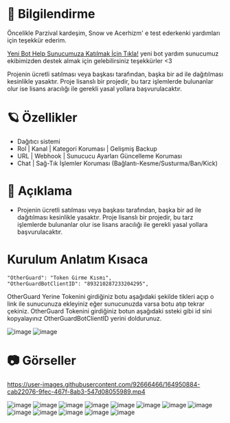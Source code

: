 # 🎄 Bilgilendirme 

Öncelikle Parzival kardeşim, Snow ve Acerhizm' e test ederkenki yardımları için teşekkür ederim.

[Yeni Bot Help Sunucumuza Katılmak İçin Tıkla!](https://discord.gg/2Cqd2AmmsX) yeni bot yardım sunucumuz ekibimizden destek almak için gelebilirsiniz teşekkürler <3

Projenin ücretli satılması veya başkası tarafından, başka bir ad ile dağıtılması kesinlikle yasaktır. Proje lisanslı bir projedir, bu tarz işlemlerde bulunanlar olur ise lisans aracılığı ile gerekli yasal yollara başvurulacaktır.

# 🪐 Özellikler 

- Dağıtıcı sistemi
- Rol | Kanal | Kategori Koruması | Gelişmiş Backup
- URL | Webhook | Sunucucu Ayarları Güncelleme Koruması
- Chat | Sağ-Tık İşlemler Koruması (Bağlantı-Kesme/Susturma/Ban/Kick)

# 🍭 Açıklama

- Projenin ücretli satılması veya başkası tarafından, başka bir ad ile dağıtılması kesinlikle yasaktır. Proje lisanslı bir projedir, bu tarz işlemlerde bulunanlar olur ise lisans aracılığı ile gerekli yasal yollara başvurulacaktır.

# Kurulum Anlatım Kısaca

    "OtherGuard": "Token Girme Kısmı",
    "OtherGuardBotClientID": "893210287233204295",

OtherGuard Yerine Tokenini girdiğiniz botu aşağıdaki şekilde tikleri açıp o link ile sunucunuza ekleyiniz eğer sunucunuzda varsa botu atıp tekrar çekiniz.
OtherGuard Tokenini girdiğiniz botun aşağıdaki ssteki gibi id sini kopyalayınız OtherGuardBotClientID yerini doldurunuz.

![image](https://user-images.githubusercontent.com/92666466/173943429-abac2204-0ab7-41c4-80f3-0c45782b51ef.png)
![image](https://user-images.githubusercontent.com/92666466/173943546-df4bf147-42de-4009-b73b-1fe06972f6d1.png)

# 📷 Görseller

https://user-images.githubusercontent.com/92666466/164950884-cab22076-9fec-467f-8ab3-547d08055989.mp4

![image](https://user-images.githubusercontent.com/92666466/164950892-39b2f491-a3db-4b0c-8be7-899cfe42cd50.png)
![image](https://user-images.githubusercontent.com/92666466/164950894-9eb855c5-bf1e-4d53-8792-e0843e3fa401.png)
![image](https://user-images.githubusercontent.com/92666466/164950903-efe2b041-cef3-4de4-85e3-92837130e6c4.png)
![image](https://user-images.githubusercontent.com/92666466/164950904-3a216718-103e-4147-a2f2-acbd72fc1114.png)
![image](https://user-images.githubusercontent.com/92666466/164950907-230a88d3-ed6e-4c08-9722-0807972a90ec.png)
![image](https://user-images.githubusercontent.com/92666466/164950915-3a15584d-189d-4e98-87cf-908bb104f948.png)
![image](https://user-images.githubusercontent.com/92666466/164950919-1d23ec4c-52ca-4e91-ab36-a79356913ce8.png)
![image](https://user-images.githubusercontent.com/92666466/164950921-1212fc0f-1c45-43c9-84eb-eba1d4e95290.png)
![image](https://user-images.githubusercontent.com/92666466/164950925-41b3df5c-aa3e-477a-9325-420421b85940.png)
![image](https://user-images.githubusercontent.com/92666466/164950932-4596f29b-5c11-40cb-acef-6dbc756114b2.png)
![image](https://user-images.githubusercontent.com/92666466/164950935-a9da974c-5c5b-4c9a-8d8d-b99d5b5712a9.png)
![image](https://user-images.githubusercontent.com/92666466/164950937-a3e97a87-72c7-46a3-b06d-3d6cac2aa88b.png)
![image](https://user-images.githubusercontent.com/92666466/164950938-c2639e3e-cde7-40ea-81f7-2d47e859ccb4.png)
